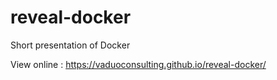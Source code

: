 # reveal-docker
Short presentation of Docker

View online : https://vaduoconsulting.github.io/reveal-docker/
